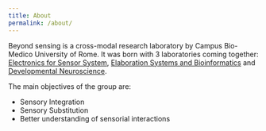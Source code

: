 ```yaml
---
title: About
permalink: /about/
---
```


Beyond sensing is a cross-modal research laboratory by Campus Bio-Medico University of Rome. It was born with 3 laboratories coming together: [Electronics for Sensor System](https://www.unicampus.it/ricerca/unita-di-ricerca/elettronica-per-i-sistemi-sensoriali), [Elaboration Systems and Bioinformatics](https://www.unicampus.it/ricerca/unita-di-ricerca/sistemi-di-elaborazione-e-bioinformatica) and [Developmental Neuroscience](https://www.unicampus.it/ricerca/unita-di-ricerca/neuroscienze-dello-sviluppo).

The main objectives of the group are:
* Sensory Integration
* Sensory Substitution
* Better understanding of sensorial interactions
